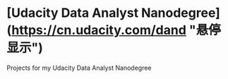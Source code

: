 # [Udacity Data Analyst Nanodegree] (https://cn.udacity.com/dand "悬停显示")
Projects for my Udacity Data Analyst Nanodegree
